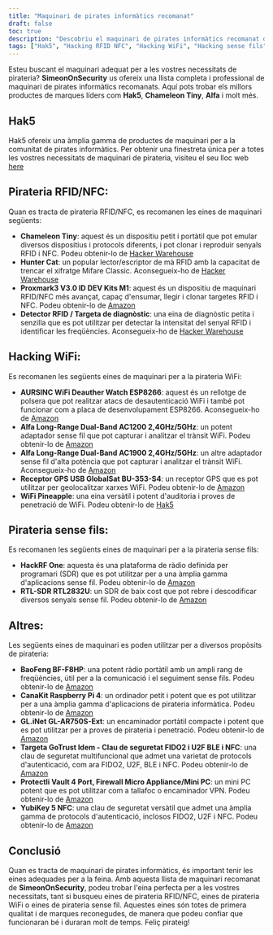 ```yaml
---
title: "Maquinari de pirates informàtics recomanat"
draft: false
toc: true
description: "Descobriu el maquinari de pirates informàtics recomanat de SimeonOnSecurity, incloses eines per a RFID, NFC, pirateria WiFi, pirateria sense fil i molt més. Compreu els millors productes de marques com Hak5, Chameleon Tiny, Alfa i molt més. Trobeu l'eina perfecta per a les vostres necessitats amb les recomanacions completes i professionals de SimeonOnSecurity."
tags: ["Hak5", "Hacking RFID NFC", "Hacking WiFi", "Hacking sense fils", "Altres", "Recomanacions", "Camaleó petit", "Gat Caçador", "Proxmark3", "Detector RFID", "Rellotge WiFi Deauther", "Alfa de llarg abast de banda dual", "GlobalSat BU-353-S4", "WiFi Pinya", "HackRF One", "RTL-SDR RTL2832U", "BaoFeng BF-F8HP", "CanaKit Raspberry Pi 4", "GL.iNet GL-AR750S-Ext", "Targeta GoTrust Idem", "Volta de Protectli", "YubiKey 5 NFC", "FIDO2", "U2F BLE", "Clau de seguretat NFC"]
---
```


Esteu buscant el maquinari adequat per a les vostres necessitats de pirateria? **SimeonOnSecurity** us ofereix una llista completa i professional de maquinari de pirates informàtics recomanats. Aquí pots trobar els millors productes de marques líders com **Hak5**, **Chameleon Tiny**, **Alfa** i molt més.

## Hak5
Hak5 ofereix una àmplia gamma de productes de maquinari per a la comunitat de pirates informàtics. Per obtenir una finestreta única per a totes les vostres necessitats de maquinari de pirateria, visiteu el seu lloc web [here](https://shop.hak5.org/)

## Pirateria RFID/NFC:
Quan es tracta de pirateria RFID/NFC, es recomanen les eines de maquinari següents:
- **Chameleon Tiny**: aquest és un dispositiu petit i portàtil que pot emular diversos dispositius i protocols diferents, i pot clonar i reproduir senyals RFID i NFC. Podeu obtenir-lo de [Hacker Warehouse](https://hackerwarehouse.com/product/chameleon-tiny/)
- **Hunter Cat**: un popular lector/escriptor de mà RFID amb la capacitat de trencar el xifratge Mifare Classic. Aconsegueix-ho de [Hacker Warehouse](https://hackerwarehouse.com/product/hunter-cat/)
- **Proxmark3 V3.0 ID DEV Kits M1**: aquest és un dispositiu de maquinari RFID/NFC més avançat, capaç d'ensumar, llegir i clonar targetes RFID i NFC. Podeu obtenir-lo de [Amazon](https://amzn.to/3g83cFx)
- **Detector RFID / Targeta de diagnòstic**: una eina de diagnòstic petita i senzilla que es pot utilitzar per detectar la intensitat del senyal RFID i identificar les freqüències. Aconsegueix-ho de [Hacker Warehouse](https://hackerwarehouse.com/product/rfid-detector-diagnostic-card/)

## Hacking WiFi:
Es recomanen les següents eines de maquinari per a la pirateria WiFi:
- **AURSINC WiFi Deauther Watch ESP8266**: aquest és un rellotge de polsera que pot realitzar atacs de desautenticació WiFi i també pot funcionar com a placa de desenvolupament ESP8266. Aconsegueix-ho de [Amazon](https://amzn.to/2P0W3uX)
- **Alfa Long-Range Dual-Band AC1200 2,4GHz/5GHz**: un potent adaptador sense fil que pot capturar i analitzar el trànsit WiFi. Podeu obtenir-lo de [Amazon](https://amzn.to/330FAPG)
- **Alfa Long-Range Dual-Band AC1900 2,4GHz/5GHz**: un altre adaptador sense fil d'alta potència que pot capturar i analitzar el trànsit WiFi. Aconsegueix-ho de [Amazon](https://amzn.to/39xzZlh)
- **Receptor GPS USB GlobalSat BU-353-S4**: un receptor GPS que es pot utilitzar per geolocalitzar xarxes WiFi. Podeu obtenir-lo de [Amazon](https://amzn.to/3fcHWxq)
- **WiFi Pineapple**: una eina versàtil i potent d'auditoria i proves de penetració de WiFi. Podeu obtenir-lo de [Hak5](https://shop.hak5.org/products/wifi-pineapple)

## Pirateria sense fils:
Es recomanen les següents eines de maquinari per a la pirateria sense fils:
- **HackRF One**: aquesta és una plataforma de ràdio definida per programari (SDR) que es pot utilitzar per a una àmplia gamma d'aplicacions sense fil. Podeu obtenir-lo de [Amazon](https://amzn.to/2OXVj9Q)
- **RTL-SDR RTL2832U**: un SDR de baix cost que pot rebre i descodificar diversos senyals sense fil. Podeu obtenir-lo de [Amazon](https://amzn.to/302Egd9)

## Altres:
Les següents eines de maquinari es poden utilitzar per a diversos propòsits de pirateria:
- **BaoFeng BF-F8HP**: una potent ràdio portàtil amb un ampli rang de freqüències, útil per a la comunicació i el seguiment sense fils. Podeu obtenir-lo de [Amazon](https://amzn.to/39vChkK)
- **CanaKit Raspberry Pi 4**: un ordinador petit i potent que es pot utilitzar per a una àmplia gamma d'aplicacions de pirateria informàtica. Podeu obtenir-lo de [Amazon](https://amzn.to/2EqDyOx)
- **GL.iNet GL-AR750S-Ext**: un encaminador portàtil compacte i potent que es pot utilitzar per a proves de pirateria i penetració. Podeu obtenir-lo de [Amazon](https://amzn.to/3g5PTFV)
- **Targeta GoTrust Idem - Clau de seguretat FIDO2 i U2F BLE i NFC**: una clau de seguretat multifuncional que admet una varietat de protocols d'autenticació, com ara FIDO2, U2F, BLE i NFC. Podeu obtenir-lo de [Amazon](https://amzn.to/30RFE1x)
- **Protectli Vault 4 Port, Firewall Micro Appliance/Mini PC**: un mini PC potent que es pot utilitzar com a tallafoc o encaminador VPN. Podeu obtenir-lo de [Amazon](https://amzn.to/2X1S2KZ)
- **YubiKey 5 NFC**: una clau de seguretat versàtil que admet una àmplia gamma de protocols d'autenticació, inclosos FIDO2, U2F i NFC. Podeu obtenir-lo de [Amazon](https://amzn.to/2OXAxHw)

## Conclusió
Quan es tracta de maquinari de pirates informàtics, és important tenir les eines adequades per a la feina. Amb aquesta llista de maquinari recomanat de **SimeonOnSecurity**, podeu trobar l'eina perfecta per a les vostres necessitats, tant si busqueu eines de pirateria RFID/NFC, eines de pirateria WiFi o eines de pirateria sense fil. Aquestes eines són totes de primera qualitat i de marques reconegudes, de manera que podeu confiar que funcionaran bé i duraran molt de temps. Feliç pirateig!


